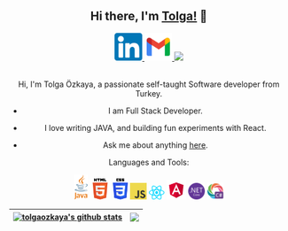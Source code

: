 <link rel="stylesheet" href="style.css">
<div style="text-align:center;">

## **Hi there, I'm [Tolga!](https://www.instagram.com/tolgaozkaya_/) :wave:** 

<a href="https://www.linkedin.com/in/tolga-özkaya-028198208/">
 <img height="50" src="img/linkedin.png">
 </a>
 
<a href="mailto:tolgaozkaya.2002@gmail.com" target="_blank" rel="nofollow">
 <img height="50" alt="gmail" src="img/gmail.png" />
 </a>
 
<a href="https://app.patika.dev/tolgaozkaya">
 <img height="29" src="https://app.patika.dev/staticFiles/newPatikaLogo.svg">
 </a>

<br>
<br>
 
Hi, I'm Tolga Özkaya, a passionate self-taught Software developer from Turkey.
 
- I am Full Stack Developer.

- I love writing JAVA, and building fun experiments with React.

- Ask me about anything [here](https://github.com/tolgaozkaya/tolgaozkaya/issues).
 
 
Languages and Tools:

<img height="45" src="img/java.png">
<img height="38" src="img/html5.png">
<img height="38" src="img/css3.png">
<img height="30" src="img/javascript.png">
<img height="25" src="img/react.png">
<img height="35" src="img/angular.svg">
<img height="30" src="img/dotnetcore.svg">
<img height="30" src="img/csharp.png">

<br>

| <a href="https://github.com/tolgaozkaya/github-readme-stats"><img align="center" src="https://github-readme-stats.vercel.app/api?username=tolgaozkaya&show_icons=true&include_all_commits=true&theme=default&hide_border=true" alt="tolgaozkaya's github stats" /></a> | <a href="https://github.com/tolgaozkaya/github-readme-stats"><img align="center" src="https://github-readme-stats.vercel.app/api/top-langs/?username=tolgaozkaya&layout=compact&theme=deafult&hide_border=true" /></a> |
| ------------- | ------------- |
